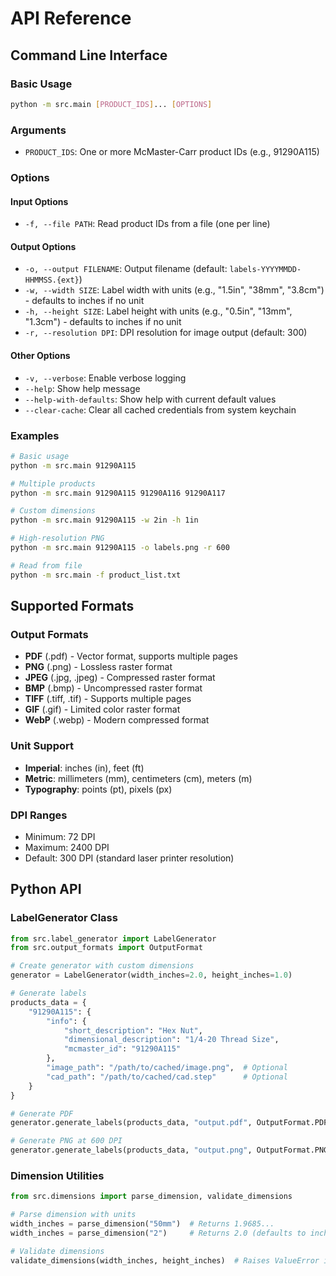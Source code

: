# API Reference

## Command Line Interface

### Basic Usage
```bash
python -m src.main [PRODUCT_IDS]... [OPTIONS]
```

### Arguments

- `PRODUCT_IDS`: One or more McMaster-Carr product IDs (e.g., 91290A115)

### Options

#### Input Options
- `-f, --file PATH`: Read product IDs from a file (one per line)

#### Output Options
- `-o, --output FILENAME`: Output filename (default: `labels-YYYYMMDD-HHMMSS.{ext}`)
- `-w, --width SIZE`: Label width with units (e.g., "1.5in", "38mm", "3.8cm") - defaults to inches if no unit
- `-h, --height SIZE`: Label height with units (e.g., "0.5in", "13mm", "1.3cm") - defaults to inches if no unit
- `-r, --resolution DPI`: DPI resolution for image output (default: 300)

#### Other Options
- `-v, --verbose`: Enable verbose logging
- `--help`: Show help message
- `--help-with-defaults`: Show help with current default values
- `--clear-cache`: Clear all cached credentials from system keychain

### Examples

```bash
# Basic usage
python -m src.main 91290A115

# Multiple products
python -m src.main 91290A115 91290A116 91290A117

# Custom dimensions
python -m src.main 91290A115 -w 2in -h 1in

# High-resolution PNG
python -m src.main 91290A115 -o labels.png -r 600

# Read from file
python -m src.main -f product_list.txt
```

## Supported Formats

### Output Formats
- **PDF** (.pdf) - Vector format, supports multiple pages
- **PNG** (.png) - Lossless raster format
- **JPEG** (.jpg, .jpeg) - Compressed raster format
- **BMP** (.bmp) - Uncompressed raster format
- **TIFF** (.tiff, .tif) - Supports multiple pages
- **GIF** (.gif) - Limited color raster format
- **WebP** (.webp) - Modern compressed format

### Unit Support
- **Imperial**: inches (in), feet (ft)
- **Metric**: millimeters (mm), centimeters (cm), meters (m)
- **Typography**: points (pt), pixels (px)

### DPI Ranges
- Minimum: 72 DPI
- Maximum: 2400 DPI
- Default: 300 DPI (standard laser printer resolution)

## Python API

### LabelGenerator Class

```python
from src.label_generator import LabelGenerator
from src.output_formats import OutputFormat

# Create generator with custom dimensions
generator = LabelGenerator(width_inches=2.0, height_inches=1.0)

# Generate labels
products_data = {
    "91290A115": {
        "info": {
            "short_description": "Hex Nut",
            "dimensional_description": "1/4-20 Thread Size",
            "mcmaster_id": "91290A115"
        },
        "image_path": "/path/to/cached/image.png",  # Optional
        "cad_path": "/path/to/cached/cad.step"      # Optional
    }
}

# Generate PDF
generator.generate_labels(products_data, "output.pdf", OutputFormat.PDF)

# Generate PNG at 600 DPI
generator.generate_labels(products_data, "output.png", OutputFormat.PNG, dpi=600)
```

### Dimension Utilities

```python
from src.dimensions import parse_dimension, validate_dimensions

# Parse dimension with units
width_inches = parse_dimension("50mm")  # Returns 1.9685...
width_inches = parse_dimension("2")     # Returns 2.0 (defaults to inches)

# Validate dimensions
validate_dimensions(width_inches, height_inches)  # Raises ValueError if invalid
```